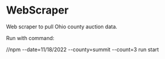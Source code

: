 ﻿# WebScraper

Web scraper to pull Ohio county auction data.

Run with command:

//npm --date=11/18/2022 --county=summit --count=3 run start
